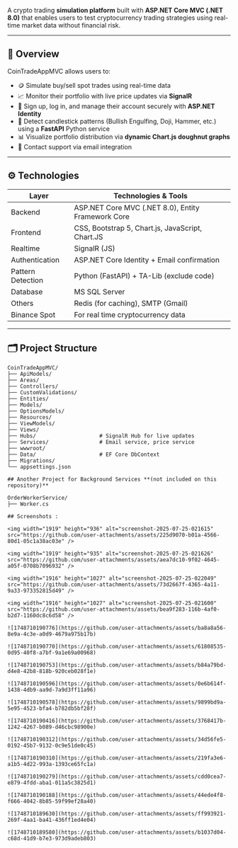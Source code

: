 A crypto trading **simulation platform** built with **ASP.NET Core MVC (.NET 8.0)** that enables users to test cryptocurrency trading strategies using real-time market data without financial risk.

---

## 📌 Overview

CoinTradeAppMVC allows users to:

- 🪙 Simulate buy/sell spot trades using real-time data
- 📈 Monitor their portfolio with live price updates via **SignalR**
- 🔐 Sign up, log in, and manage their account securely with **ASP.NET Identity**
- 🧠 Detect candlestick patterns (Bullish Engulfing, Doji, Hammer, etc.) using a **FastAPI** Python service
- 📊 Visualize portfolio distribution via **dynamic Chart.js doughnut graphs**
- 💬 Contact support via email integration

---

## ⚙️ Technologies

| Layer        | Technologies & Tools                                   |
|--------------|--------------------------------------------------------|
| Backend      | ASP.NET Core MVC (.NET 8.0), Entity Framework Core     |
| Frontend     | CSS, Bootstrap 5, Chart.js, JavaScript, Chart.JS       |
| Realtime     | SignalR   (JS)                                         |
| Authentication | ASP.NET Core Identity + Email confirmation           |
| Pattern Detection | Python (FastAPI) + TA-Lib (exclude code)          |
| Database     | MS SQL Server                                          |
| Others       | Redis (for caching), SMTP (Gmail)                      |
| Binance Spot | For real time cryptocurrency data                      |
---

## 🗂️ Project Structure

```plaintext
CoinTradeAppMVC/
├── ApiModels/
├── Areas/
├── Controllers/
├── CustomValidations/
├── Entities/
├── Models/
├── OptionsModels/
├── Resources/
├── ViewModels/
├── Views/
├── Hubs/                    # SignalR Hub for live updates
├── Services/                # Email service, price service
├── wwwroot/
├── Data/                    # EF Core DbContext
├── Migrations/
└── appsettings.json

## Another Project for Background Services **(not included on this repository)**

OrderWorkerService/
├── Worker.cs

## Screenshots :

<img width="1919" height="936" alt="screenshot-2025-07-25-021615" src="https://github.com/user-attachments/assets/225d9070-b01a-4566-80d1-05c1a38ac03e" />

<img width="1919" height="935" alt="screenshot-2025-07-25-021626" src="https://github.com/user-attachments/assets/aea7dc10-9f02-4645-a05f-0708b7096932" />

<img width="1916" height="1027" alt="screenshot-2025-07-25-022049" src="https://github.com/user-attachments/assets/73d2667f-4365-4a11-9a33-973352815d49" />

<img width="1916" height="1027" alt="screenshot-2025-07-25-021600" src="https://github.com/user-attachments/assets/bea9f283-116b-4af0-b2d7-1160dc8c6d58" />

![1748710190776](https://github.com/user-attachments/assets/ba8a8a56-8e9a-4c3e-a0d9-4679a975b17b)

![1748710190770](https://github.com/user-attachments/assets/61808535-0d95-40f8-a7bf-9a1e69a00968)

![1748710190753](https://github.com/user-attachments/assets/b84a79bd-d4e8-42b8-818b-920ceb028f1e)

![1748710190596](https://github.com/user-attachments/assets/0e6b614f-1438-4db9-aa9d-7a9d3ff11a96)

![1748710190578](https://github.com/user-attachments/assets/9899bd9a-5e95-4523-bfa4-b782db5bf28f)

![1748710190416](https://github.com/user-attachments/assets/3768417b-1242-4267-b089-d46cbc98900e)

![1748710190312](https://github.com/user-attachments/assets/34d56fe5-0192-45b7-9132-0c9e51de0c45)

![1748710190310](https://github.com/user-attachments/assets/219fa3e6-a1b5-4d22-993a-1393ce65fc1a)

![1748710190279](https://github.com/user-attachments/assets/cdd0cea7-e879-4fdd-aba1-011a5c3825d1)

![1748710190188](https://github.com/user-attachments/assets/44ede4f8-f666-4042-8b85-59f99ef28a40)

![1748710189630](https://github.com/user-attachments/assets/ff993921-269f-4aa1-ba41-436ff1ed4e04)

![1748710189580](https://github.com/user-attachments/assets/b1037d04-c68d-41d9-b7e3-973d9adeb803)
